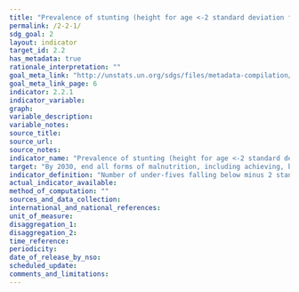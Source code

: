 ```yaml
---
title: "Prevalence of stunting (height for age <-2 standard deviation from the median of the World Health Organization (WHO) Child Growth Standards) among children under 5 years of age"
permalink: /2-2-1/
sdg_goal: 2
layout: indicator
target_id: 2.2
has_metadata: true
rationale_interpretation: ""
goal_meta_link: "http://unstats.un.org/sdgs/files/metadata-compilation/Metadata-Goal-2.pdf"
goal_meta_link_page: 6
indicator: 2.2.1
indicator_variable: 
graph: 
variable_description: 
variable_notes: 
source_title: 
source_url: 
source_notes: 
indicator_name: "Prevalence of stunting (height for age <-2 standard deviation from the median of the World Health Organization (WHO) Child Growth Standards) among children under 5 years of age"
target: "By 2030, end all forms of malnutrition, including achieving, by 2025, the internationally agreed targets on stunting and wasting in children under 5 years of age, and address the nutritional needs of adolescent girls, pregnant and lactating women and older persons."
indicator_definition: "Number of under-fives falling below minus 2 standard deviations from the median height-for-age of the reference population.\nChildren under 5 years of age in the surveyed population"
actual_indicator_available: 
method_of_computation: ""
sources_and_data_collection: 
international_and_national_references: 
unit_of_measure: 
disaggregation_1: 
disaggregation_2: 
time_reference: 
periodicity: 
date_of_release_by_nso: 
scheduled_update: 
comments_and_limitations: 
---
```



